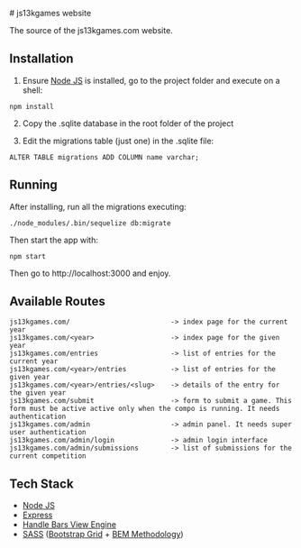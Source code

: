 # js13kgames website

The source of the js13kgames.com website.

## Installation

1. Ensure [Node JS](https://nodejs.org/en/) is installed, go to the project folder and execute on a shell:

```
npm install
```

2. Copy the .sqlite database in the root folder of the project

3. Edit the migrations table (just one) in the .sqlite file:

```
ALTER TABLE migrations ADD COLUMN name varchar;
```

## Running

After installing, run all the migrations executing:

```
./node_modules/.bin/sequelize db:migrate
```

Then start the app with:

```
npm start
```

Then go to http://localhost:3000 and enjoy.

## Available Routes

```
js13kgames.com/                         -> index page for the current year
js13kgames.com/<year>                   -> index page for the given year
js13kgames.com/entries                  -> list of entries for the current year
js13kgames.com/<year>/entries           -> list of entries for the given year
js13kgames.com/<year>/entries/<slug>    -> details of the entry for the given year
js13kgames.com/submit                   -> form to submit a game. This form must be active active only when the compo is running. It needs authentication
js13kgames.com/admin                    -> admin panel. It needs super user authentication
js13kgames.com/admin/login              -> admin login interface
js13kgames.com/admin/submissions        -> list of submissions for the current competition
```

## Tech Stack

* [Node JS](https://nodejs.org/en/)
* [Express](http://expressjs.com/)
* [Handle Bars View Engine](http://handlebarsjs.com/)
* [SASS](http://sass-lang.com/guide) ([Bootstrap Grid](https://getbootstrap.com/examples/grid/) + [BEM Methodology](https://en.bem.info/methodology/))
